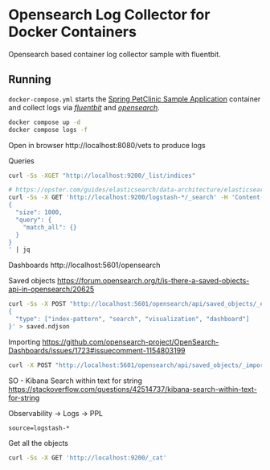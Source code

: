 # Opensearch Log Collector for Docker Containers

Opensearch based container log collector sample with fluentbit.

## Running

`docker-compose.yml` starts the [Spring PetClinic Sample Application](https://github.com/spring-projects/spring-petclinic) container and collect logs via [*fluentbit*](https://fluentbit.io/) and [*opensearch*](https://opensearch.org/).

```sh
docker compose up -d
docker compose logs -f
```

Open in browser http://localhost:8080/vets to produce logs

Queries
```sh
curl -Ss -XGET "http://localhost:9200/_list/indices"

# https://opster.com/guides/elasticsearch/data-architecture/elasticsearch-index-pattern/
curl -Ss -X GET 'http://localhost:9200/logstash-*/_search' -H 'Content-Type: application/json' -d'
{
  "size": 1000,
  "query": {
    "match_all": {}
  }
}
' | jq
```

Dashboards http://localhost:5601/opensearch

Saved objects https://forum.opensearch.org/t/is-there-a-saved-objects-api-in-opensearch/20625

```sh
curl -Ss -X POST "http://localhost:5601/opensearch/api/saved_objects/_export" -H "osd-xsrf: true" -H "Content-Type: application/json" -d'
{
  "type": ["index-pattern", "search", "visualization", "dashboard"]
}' > saved.ndjson
```

Importing https://github.com/opensearch-project/OpenSearch-Dashboards/issues/1723#issuecomment-1154803199
```sh
curl -X POST "http://localhost:5601/opensearch/api/saved_objects/_import?overwrite=true" -H "osd-xsrf: true" --form file=@saved.ndjson
```

SO - Kibana Search within text for string https://stackoverflow.com/questions/42514737/kibana-search-within-text-for-string

Observability -> Logs -> PPL
```
source=logstash-*
```

Get all the objects
```sh
curl -Ss -X GET 'http://localhost:9200/_cat'
```
